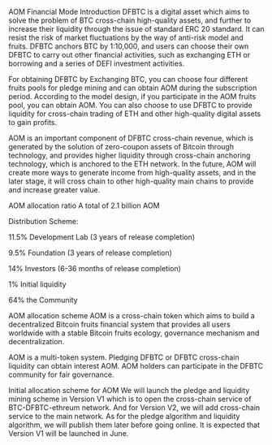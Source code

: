 AOM Financial Mode Introduction
DFBTC is a digital asset which aims to solve the problem of BTC cross-chain high-quality assets, and further to increase their liquidity through the issue of standard ERC 20 standard. It can resist the risk of market fluctuations by the way of anti-risk model and fruits. DFBTC anchors BTC by 1:10,000, and users can choose their own DFBTC to carry out other financial activities, such as exchanging ETH or borrowing and a series of DEFI investment activities.

For obtaining DFBTC by Exchanging BTC, you can choose four different fruits pools for pledge mining and can obtain AOM during the subscription period. According to the model design, if you participate in the AOM fruits pool, you can obtain AOM. You can also choose to use DFBTC to provide liquidity for cross-chain trading of ETH and other high-quality digital assets to gain profits.

AOM is an important component of DFBTC cross-chain revenue, which is generated by the solution of zero-coupon assets of Bitcoin through technology, and provides higher liquidity through cross-chain anchoring technology, which is anchored to the ETH network. In the future, AOM will create more ways to generate income from high-quality assets, and in the later stage, it will cross chain to other high-quality main chains to provide and increase greater value.

AOM allocation ratio
A total of 2.1 billion AOM

Distribution Scheme:

11.5% Development Lab (3 years of release completion) 

9.5% Foundation (3 years of release completion) 

14% Investors (6-36 months of release completion)

 1% Initial liquidity

 64% the Community


AOM allocation scheme
AOM is a cross-chain token which aims to build a decentralized Bitcoin fruits financial system that provides all users worldwide with a stable Bitcoin fruits ecology, governance mechanism and decentralization. 

AOM is a multi-token system. Pledging DFBTC or DFBTC cross-chain liquidity can obtain interest AOM. AOM holders can participate in the DFBTC community for fair governance.


Initial allocation scheme for AOM
We will launch the pledge and liquidity mining scheme in Version V1 which is to open the cross-chain service of BTC-DFBTC-ethreum network. And for Version V2, we will add cross-chain service to the main network. As for the pledge algorithm and liquidity algorithm, we will publish them later before going online. It is expected that Version V1 will be launched in June.
